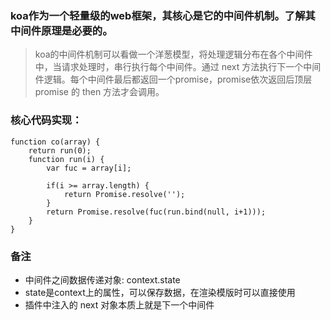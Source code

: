 ### koa作为一个轻量级的web框架，其核心是它的中间件机制。了解其中间件原理是必要的。

> koa的中间件机制可以看做一个洋葱模型，将处理逻辑分布在各个中间件中，当请求处理时，串行执行每个中间件。通过 next 方法执行下一个中间件逻辑。每个中间件最后都返回一个promise，promise依次返回后顶层 promise 的 then 方法才会调用。

### 核心代码实现：
```
function co(array) {
	return run(0);
	function run(i) {
		var fuc = array[i];

		if(i >= array.length) {
			return Promise.resolve('');
		}
		return Promise.resolve(fuc(run.bind(null, i+1)));
	}
}
```


### 备注
* 中间件之间数据传递对象: context.state
* state是context上的属性，可以保存数据，在渲染模版时可以直接使用
* 插件中注入的 next 对象本质上就是下一个中间件
